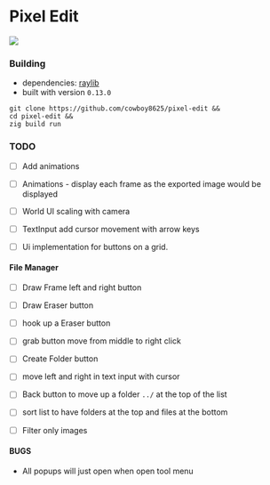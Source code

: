 # Pixel Edit

<img src="https://github.com/cowboy8625/pixel-edit/assets/43012445/46d1269f-25b9-4e95-be15-dd472f30a95f"/>

### Building

- dependencies: [raylib](https://github.com/raysan5/raylib)
- built with version `0.13.0`

```shell
git clone https://github.com/cowboy8625/pixel-edit &&
cd pixel-edit &&
zig build run
```

### TODO
- [ ] Add animations
- [ ] Animations - display each frame as the exported image would be displayed

- [ ] World UI scaling with camera
- [ ] TextInput add cursor movement with arrow keys
- [ ] Ui implementation for buttons on a grid.

#### File Manager
- [ ] Draw Frame left and right button
- [ ] Draw Eraser button
- [ ] hook up a Eraser button
- [ ] grab button move from middle to right click
- [ ] Create Folder button
- [ ] move left and right in text input with cursor
- [ ] Back button to move up a folder `../` at the top of the list
- [ ] sort list to have folders at the top and files at the bottom

- [ ] Filter only images


#### BUGS

- All popups will just open when open tool menu
